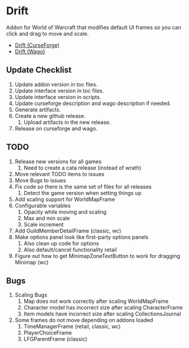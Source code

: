 # Drift

Addon for World of Warcraft that modifies default UI frames so you can click and drag to move and scale.

- [Drift (CurseForge)](https://www.curseforge.com/wow/addons/drift)
- [Drift (Wago)](https://addons.wago.io/addons/drift)

## Update Checklist

1. Update addon version in toc files.
1. Update interface version in toc files.
1. Update interface version in scripts.
1. Update curseforge description and wago description if needed.
1. Generate artifacts.
1. Create a new github release.
   1. Upload artifacts in the new release.
1. Release on curseforge and wago.

## TODO

1. Release new versions for all games
   1. Need to create a cata release (instead of wrath)
1. Move relevant TODO items to issues
1. Move Bugs to issues
1. Fix code so there is the same set of files for all releases
   1. Detect the game version when setting things up
1. Add scaling support for WorldMapFrame
1. Configurable variables
   1. Opacity while moving and scaling
   1. Max and min scale
   1. Scale increment
1. Add GuildMemberDetailFrame (classic, wc)
1. Make options panel look like first-party options panels
   1. Also clean up code for options
   1. Also default/cancel functionality retail
1. Figure out how to get MinimapZoneTextButton to work for dragging Minimap (wc)

## Bugs

1. Scaling Bugs
   1. Map does not work correctly after scaling WorldMapFrame
   1. Character model has incorrect size after scaling CharacterFrame
   1. Item models have incorrect size after scaling CollectionsJournal
1. Some frames do not move depending on addons loaded
   1. TimeManagerFrame (retail, classic, wc)
   1. PlayerChoiceFrame
   1. LFGParentFrame (classic)
